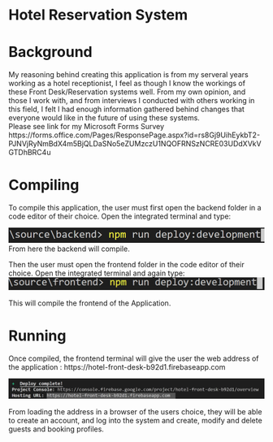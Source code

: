 # Hotel Reservation System

<h1>Background</h1>
My reasoning behind creating this application is from my serveral years working as a hotel receptionist, I feel as though I know the workings of these Front Desk/Reservation systems well. From my own opinion, and those I work with, and from interviews I conducted with others working in this field, I felt I had enough information gathered behind changes that everyone would like in the future of using these systems.<br>
Please see link for my Microsoft Forms Survey<br>
https://forms.office.com/Pages/ResponsePage.aspx?id=rs8Gj9UihEykbT2-PJNVjRyNmBdX4m5BjQLDaSNo5eZUMzczU1NQOFRNSzNCRE03UDdXVkVGTDhBRC4u


<h1>Compiling</h1>
To compile this application, the user must first open the backend folder in a code editor of their choice. Open the integrated terminal and type:<br>

![](ReadmeImages/backend.PNG)
<br>
From here the backend will compile.

Then the user must open the frontend folder in the code editor of their choice. Open the integrated terminal and again type:<br>
![](ReadmeImages/frontend.PNG)
<br>

This will compile the frontend of the Application.

<h1>Running</h1>
Once compiled, the frontend terminal will give the user the web address of the application : 
https://hotel-front-desk-b92d1.firebaseapp.com

![](ReadmeImages/hosting.PNG)

From loading the address in a browser of the users choice, they will be able to create an account, and log into the system and create, modify and delete guests and booking profiles.

